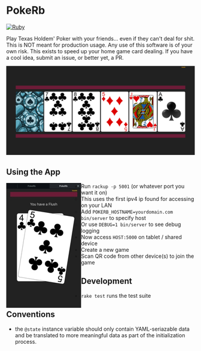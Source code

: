 PokeRb
======

[![Ruby](https://github.com/unRARed/pokerb/actions/workflows/ruby.yml/badge.svg)](https://github.com/unRARed/pokerb/actions/workflows/ruby.yml)

Play Texas Holdem' Poker with your friends... even if they can't
deal for shit. This is NOT meant for production usage. Any use
of this software is of your own risk. This exists to speed up your
home game card dealing. If you have a cool idea, submit an issue,
or better yet, a PR.

![Community Cards](https://raw.githubusercontent.com/unRARed/pokerb/main/community-cards.jpg)

Using the App
-------------

<img align="left" src="https://raw.githubusercontent.com/unRARed/pokerb/main/hand.jpg">

- Run `rackup -p 5001` (or whatever port you want it on)
  - This uses the first ipv4 ip found for accessing on your LAN
  - Add `POKERB_HOSTNAME=yourdomain.com bin/server` to specify host
  - Or use `DEBUG=1 bin/server` to see debug logging
- Now access `HOST:5000` on tablet / shared device
- Create a new game
- Scan QR code from other device(s) to join the game

Development
-----------

- `rake test` runs the test suite

Conventions
-----------

- the `@state` instance variable should only contain YAML-seriazable
  data and be translated to more meaningful data as part of the
  initialization process.
